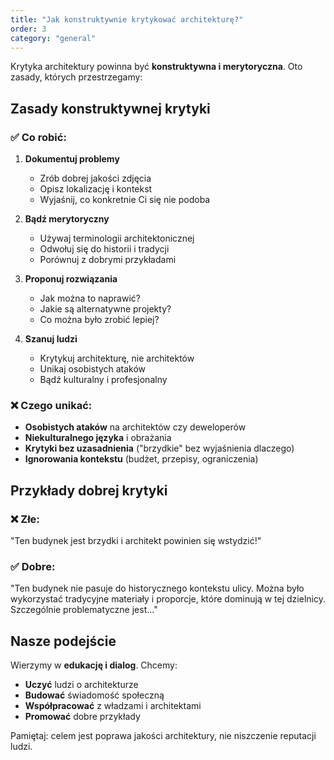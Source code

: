 ```yaml
---
title: "Jak konstruktywnie krytykować architekturę?"
order: 3
category: "general"
---
```


Krytyka architektury powinna być **konstruktywna i merytoryczna**. Oto zasady, których przestrzegamy:

## Zasady konstruktywnej krytyki

### ✅ Co robić:

1. **Dokumentuj problemy**
   - Zrób dobrej jakości zdjęcia
   - Opisz lokalizację i kontekst
   - Wyjaśnij, co konkretnie Ci się nie podoba

2. **Bądź merytoryczny**
   - Używaj terminologii architektonicznej
   - Odwołuj się do historii i tradycji
   - Porównuj z dobrymi przykładami

3. **Proponuj rozwiązania**
   - Jak można to naprawić?
   - Jakie są alternatywne projekty?
   - Co można było zrobić lepiej?

4. **Szanuj ludzi**
   - Krytykuj architekturę, nie architektów
   - Unikaj osobistych ataków
   - Bądź kulturalny i profesjonalny

### ❌ Czego unikać:

- **Osobistych ataków** na architektów czy deweloperów
- **Niekulturalnego języka** i obrażania
- **Krytyki bez uzasadnienia** ("brzydkie" bez wyjaśnienia dlaczego)
- **Ignorowania kontekstu** (budżet, przepisy, ograniczenia)

## Przykłady dobrej krytyki

### ❌ Złe:
"Ten budynek jest brzydki i architekt powinien się wstydzić!"

### ✅ Dobre:
"Ten budynek nie pasuje do historycznego kontekstu ulicy. Można było wykorzystać tradycyjne materiały i proporcje, które dominują w tej dzielnicy. Szczególnie problematyczne jest..."

## Nasze podejście

Wierzymy w **edukację i dialog**. Chcemy:
- **Uczyć** ludzi o architekturze
- **Budować** świadomość społeczną
- **Współpracować** z władzami i architektami
- **Promować** dobre przykłady

Pamiętaj: celem jest poprawa jakości architektury, nie niszczenie reputacji ludzi. 